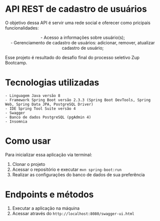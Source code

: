 # API REST de cadastro de usuários

O objetivo dessa API é servir uma rede social e oferecer como pricipais funcionalidades:
	<div align="center">
		- Acesso a informações sobre usuário(s);<br>
		- Gerenciamento de cadastro de usuários: adicionar, remover, atualizar cadastro de usuário;	
	</div>

Esse projeto é resultado do desafio final do processo seletivo Zup Bootcamp.

# Tecnologias utilizadas
	- Linguagem Java versão 8
	- Framework Spring Boot versão 2.3.3 (Spring Boot DevTools, Spring Web, Spring Data JPA, PostgreSQL Driver)
	- IDE Spring Tool Suite versão 4
	- Swagger	
	- Banco de dados PostgreSQL (pgAdmin 4)
	- Insomnia

# Como usar

Para inicializar essa aplicação via terminal:
1. Clonar o projeto
2. Acessar o repositório e executar `mvn spring-boot:run`
3. Realizar as configurações do banco de dados de sua preferência

# Endpoints e métodos

1. Executar a aplicação na máquina
2. Acessar através do `http://localhost:8080/swagger-ui.html`

